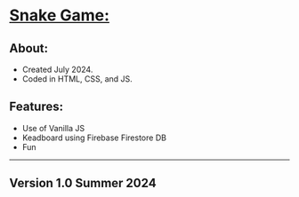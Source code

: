 <h1><u>Snake Game:</u></h1>

<h2>About:</h2>

- Created July 2024.
- Coded in HTML, CSS, and JS.

<h2>Features:</h2>

- Use of Vanilla JS
- Keadboard using Firebase Firestore DB
- Fun
---------------------------------------------------------------
<h2>Version 1.0 Summer 2024</h2>

